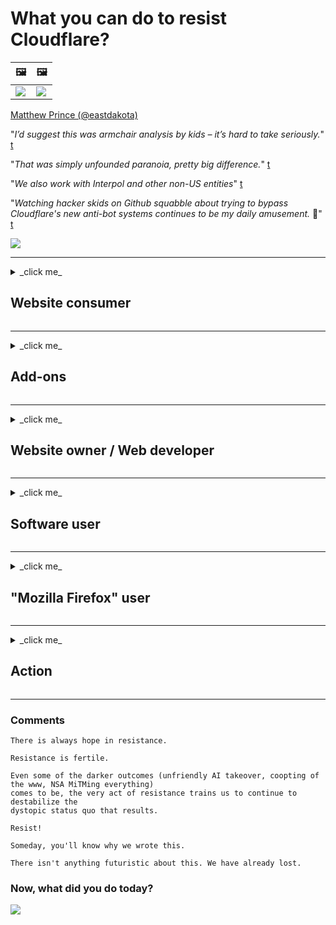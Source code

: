 # What you can do to resist Cloudflare?

| 🖼 | 🖼 |
| --- | --- |
| ![](https://codeberg.org/crimeflare/cloudflare-tor/media/branch/master/image/matthew_prince.jpg) | ![](https://codeberg.org/crimeflare/cloudflare-tor/media/branch/master/image/blockedbymatthewprince.jpg) |

[Matthew Prince (@eastdakota)](https://twitter.com/eastdakota)

"*I’d suggest this was armchair analysis by kids – it’s hard to take seriously.*" [t](https://www.theguardian.com/technology/2015/nov/19/cloudflare-accused-by-anonymous-helping-isis)

"*That was simply unfounded paranoia, pretty big difference.*"  [t](https://twitter.com/xxdesmus/status/992757936123359233)

"*We also work with Interpol and other non-US entities*" [t](https://twitter.com/eastdakota/status/1203028504184360960)

"*Watching hacker skids on Github squabble about trying to bypass Cloudflare's new anti-bot systems continues to be my daily amusement.* 🍿" [t](https://twitter.com/eastdakota/status/1273277839102656515)


![](https://codeberg.org/crimeflare/cloudflare-tor/media/branch/master/image/whoismp.jpg)

---


<details>
<summary>_click me_

## Website consumer
</summary>


- If the website you like is using Cloudflare, tell them not to use Cloudflare.
  - Whining on social media such as Facebook, Reddit, Twitter or Mastodon makes _no_ difference. [Actions are louder than hashtags](https://twitter.com/phyzonloop/status/1274132092490862594).
  - Try to contact to the website owner _if_ you want to make yourself useful.

[Cloudflare said](https://github.com/Eloston/ungoogled-chromium/issues/783):
```
We recommend that you reach out to the administrators for the
specific services or sites that you run into issue with and share your experience.
```

If you don't [ask for it](PEOPLE.md), website owner *never* know this problem.

![](https://codeberg.org/crimeflare/cloudflare-tor/media/branch/master/image/liberapay.jpg)

[Successful example](https://counterpartytalk.org/t/turn-off-cloudflare-on-counterparty-co-plz/164/5).<br>
You have a problem? [Raise your voice now](https://github.com/maraoz/maraoz.github.io/issues/1). Example below.

```
You are just helping corporate censorship and mass surveillance.
https://codeberg.org/crimeflare/cloudflare-tor/src/branch/master/README.md
```

```
Your web page is in the privacy-abusing private walled-garden of CloudFlare.
See https://codeberg.org/crimeflare/cloudflare-tor/
```

- Take some time to read website's privacy policy.
  - ...if the website is behind Cloudflare or website is using services connected to Cloudflare.

It must explain what the "_Cloudflare_" is, and ask for permission to share your(user) data with Cloudflare. Failure to do so will result in the breach of trust and the website in question should be avoided.

An _acceptable_ privacy policy example is [here](https://archive.is/bDlTz) (look at "Subprocessors" > "Entity Name")

```
I've read your privacy policy and I cannot find the word "Cloudflare".
I refuse to share data with you if you continue to feed my data to Cloudflare.
See https://codeberg.org/crimeflare/cloudflare-tor/
```

For example, [Liberland Jobs](https://archive.is/daKIr) [privacy policy](https://docsend.com/view/feiwyte) says:

![](https://codeberg.org/crimeflare/cloudflare-tor/media/branch/master/image/cfwontobey.jpg)

... is not going to happen.
Cloudflare have their own "privacy policy", and there's no way to hear customer's privacy policy needs.
Cloudflare [loves doxxing people](https://www.reddit.com/r/GamerGhazi/comments/2s64fe/be_wary_reporting_to_cloudflare/).

Here's a good example for website's signup form.
AFAIK, zero website do this. Will you trust them?

```
By clicking “Sign up for XYZ”, you agree to our terms of service and privacy statement.
You also agree to share your data with Cloudflare and also agrees to cloudflare's privacy statement.
If Cloudflare leak your information or won't let you to connect to our servers, it's not our fault. [*]

[ Sign up for XYZ ] [ I disagree ]
```
[*] [People's voice](PEOPLE.md)


- Try not to use their service. Remember you are being watched by Cloudflare.
  - [I'm in your TLS, sniffin' your passworz](https://codeberg.org/crimeflare/cloudflare-tor/media/branch/master/image/iminurtls.jpg)

- Search for other website. There are alternatives and opportunites on the internet!

- Convince your friends to use [Tor](https://www.torproject.org/download/tor/) on the daily basis.
  - Anonymity should be the standard of the open internet!
  - Do note that the Tor project [dislikes this cloudflare-tor project](HISTORY.md).

</details>

------

<details>
<summary>_click me_

## Add-ons
</summary>

- If your browser is `Firefox`, `Tor Browser`, or `Ungoogled Chromium` use one of these add-ons below.
  - If you want to add _other_ new add-on ask about it [here](issues) first.


| Name | Developer | Support | Can Block | Can Notify | support Chrome |
| -------- | -------- | -------- | -------- | -------- | -------- |
| [Bloku Cloudflaron MITM-Atakon](subfiles/about.bcma.md) | Crimeflare #Addon | [Link](https://crimeflare.wodferndripvpe6ib4uz4rtngrnzichnirgn7t5x64gxcyroopbhsuqd.onion/), [Link](https://codeberg.org/crimeflare/cloudflare-tor/issues) | **Yes**     | **Yes**     |  **Yes** |
| [Ĉu ligoj estas vundeblaj al MITM-atako?](subfiles/about.ismm.md) | Crimeflare #Addon | [Link](https://crimeflare.wodferndripvpe6ib4uz4rtngrnzichnirgn7t5x64gxcyroopbhsuqd.onion/), [Link](https://codeberg.org/crimeflare/cloudflare-tor/issues) | No     | **Yes**     |  **Yes** |
| [Ĉu ĉi tiuj ligoj blokos Tor-uzanton?](subfiles/about.isat.md) | Crimeflare #Addon | [Link](https://crimeflare.wodferndripvpe6ib4uz4rtngrnzichnirgn7t5x64gxcyroopbhsuqd.onion/), [Link](https://codeberg.org/crimeflare/cloudflare-tor/issues) | No     | **Yes**     |  **Yes** |
| [<s>Block Cloudflare MITM Attack</s>](https://trac.torproject.org/projects/tor/attachment/ticket/24351/block_cloudflare_mitm_attack-1.0.14.1-an%2Bfx.xpi)<br>[**DELETED BY TOR PROJECT**](HISTORY.md) | nullius | [Link](https://github.com/nym-zone/block_cloudflare_mitm_fx), [Link](https://codeberg.org/crimeflare/cloudflare-tor/issues) | **Yes**     | **Yes**     |  No |
| [TPRB](http://34ahehcli3epmhbu2wbl6kw6zdfl74iyc4vg3ja4xwhhst332z3knkyd.onion/) | Sw | [Link](http://34ahehcli3epmhbu2wbl6kw6zdfl74iyc4vg3ja4xwhhst332z3knkyd.onion/) | **Yes**     | **Yes**     |  No |
| [Detect Cloudflare](https://addons.mozilla.org/en-US/firefox/addon/detect-cloudflare/) | Frank Otto | [Link](https://github.com/traktofon/cf-detect) | No     | **Yes**     |  No |
| [True Sight](https://addons.mozilla.org/en-US/firefox/addon/detect-cloudflare-plus/) | claustromaniac | [Link](https://github.com/claustromaniac/detect-cloudflare-plus) | No     | **Yes**     |  No |
| [Which Cloudflare datacenter am I visiting?](https://addons.mozilla.org/en-US/firefox/addon/cf-pop/) | 依云 | [Link](https://github.com/lilydjwg/cf-pop) | No     | **Yes**     |  No |


- "[Decentraleyes](https://addons.mozilla.org/en-US/firefox/addon/decentraleyes/)" can stop connection to "CDNJS (Cloudflare)".
  - It prevents a lot of requests from reaching networks, and serves local files to keep sites from breaking.
  - The developer replied: "[very concerning indeed](https://github.com/Synzvato/decentraleyes/issues/236#issuecomment-352049501)", "[widespread usage severely centralizes the web](https://github.com/Synzvato/decentraleyes/issues/251#issuecomment-366752049)"

</details>

------

<details>
<summary>_click me_

## Website owner / Web developer
</summary>


![](https://codeberg.org/crimeflare/cloudflare-tor/media/branch/master/image/word_cloudflarefree.jpg)

- Do not use Cloudflare solution, Period.
  - You can do better than that, *right*? Here's how to [remove Cloudflare subscriptions, plans, domains, or accounts](https://support.cloudflare.com/hc/en-us/articles/200167776-Removing-subscriptions-plans-domains-or-accounts).

| 🖼 | 🖼 |
| --- | --- |
| ![](https://codeberg.org/crimeflare/cloudflare-tor/media/branch/master/image/htmlalertcloudflare.jpg) | ![](https://codeberg.org/crimeflare/cloudflare-tor/media/branch/master/image/htmlalertcloudflare2.jpg) |

- Want more customers? You know what to do. Hint is "_above line_".
  - Hello, you wrote "[We take your privacy seriously](https://it.slashdot.org/story/19/02/19/0033255/stop-saying-we-take-your-privacy-and-security-seriously)" but I got "_Error 403 Forbidden Anonymous Proxy Not Allowed_". Why are you blocking Tor? Or VPN?

![](https://codeberg.org/crimeflare/cloudflare-tor/media/branch/master/image/anonexist.jpg)

- Using Cloudflare will increase chances of an outage. Visitors can't access to your website if your server is down *or Cloudflare is down*. Did you really think [Cloudflare never go down](https://www.ibtimes.com/cloudflare-down-not-working-sites-producing-504-gateway-timeout-errors-2618008)? [Another](https://twitter.com/Jedduff/status/1097875615997399040) [sample](https://twitter.com/search?f=tweets&vertical=default&q=Cloudflare%20is%20having%20problems). [Need more](PEOPLE.md)?

![](https://codeberg.org/crimeflare/cloudflare-tor/media/branch/master/image/cloudflareinternalerror.jpg)

- Using Cloudflare to proxy your "API service", "Client(software) [update server](https://forums.clamwin.com/viewtopic.php?t=4915)" or "RSS feed" will harm your customer. A customer called you and said "_I can't use your API anymore_", and you have no idea what is going on. Cloudflare can [silently block your customer](PEOPLE.md). [Do you think it is okay](https://twitter.com/Skyfusion89/status/1101596592426151937)?
  - There are many RSS reader client and RSS reader online service. Why are you publishing RSS feed if you're not allowing people to subscribe?

![](https://codeberg.org/crimeflare/cloudflare-tor/media/branch/master/image/rssfeedovercf.jpg)

- Do you need HTTPS certificate? Use "[Let's Encrypt](https://letsencrypt.org/)" or just buy it from CA company.

- Do you need [DNS server](https://twitter.com/IngeniousAppsIA/status/1187730384492077057)? Can't set up your own server? Then how about [1984 FreeDNS](https://www.1984hosting.com/), [Hurricane Electric Free DNS](https://dns.he.net/), [Dyn.com](https://dyn.com/dns/) or [this (warning: Admin delete your account if you use TOR)](https://freedns.afraid.org/)?

- Looking for hosting service? "Free" only? Well, how about [Onion Service](http://vww6ybal4bd7szmgncyruucpgfkqahzddi37ktceo3ah7ngmcopnpyyd.onion/en/security/network-security/tor/onionservices-best-practices), [Free Web Hosting Area](https://freewha.com/), [Autistici/Inventati Web Site Hosting](https://www.autinv5q6en4gpf4.onion/services/website), [Github Pages](https://pages.github.com/), [Surge](https://surge.sh/) or [this](https://www.reddit.com/r/webdev/comments/5m8tr4/how_do_i_host_the_website_i_just_built/dc1qpk7/)?
  - [Cloudflare Alternatives](subfiles/cloudflare-alternatives.md)

- Are you using "_cloudflare-ipfs.com_"? Do you know [Cloudflare IPFS is bad](PEOPLE.md)?

- Install Web Application Firewall (such as OWASP) and Fail2Ban on _your_ server and configure it _properly_.
  - Blocking Tor is not a solution. Don't punish everyone just for small bad users.

- If you want to know more alternative solutions, take a look at [this blog's "Alternative solutions" section](http://www.unixsheikh.com/articles/stay-away-from-cloudflare.html).

- Redirect or block "_Cloudflare Warp_" users from accessing your website. And provide a reason if you can.

> IP list is from "[Cloudflare’s current IP ranges](cloudflare_inc/)".

> Method A: Just block them

```
server {
...
deny 173.245.48.0/20;
deny 103.21.244.0/22;
deny 103.22.200.0/22;
deny 103.31.4.0/22;
deny 141.101.64.0/18;
deny 108.162.192.0/18;
deny 190.93.240.0/20;
deny 188.114.96.0/20;
deny 197.234.240.0/22;
deny 198.41.128.0/17;
deny 162.158.0.0/15;
deny 104.16.0.0/12;
deny 172.64.0.0/13;
deny 131.0.72.0/22;
deny 2400:cb00::/32;
deny 2606:4700::/32;
deny 2803:f800::/32;
deny 2405:b500::/32;
deny 2405:8100::/32;
deny 2a06:98c0::/29;
deny 2c0f:f248::/32;
...
}
```

> Method B: Redirect to warning page

```
http {
...
geo $iscf {
default 0;
173.245.48.0/20 1;
103.21.244.0/22 1;
103.22.200.0/22 1;
103.31.4.0/22 1;
141.101.64.0/18 1;
108.162.192.0/18 1;
190.93.240.0/20 1;
188.114.96.0/20 1;
197.234.240.0/22 1;
198.41.128.0/17 1;
162.158.0.0/15 1;
104.16.0.0/12 1;
172.64.0.0/13 1;
131.0.72.0/22 1;
2400:cb00::/32 1;
2606:4700::/32 1;
2803:f800::/32 1;
2405:b500::/32 1;
2405:8100::/32 1;
2a06:98c0::/29 1;
2c0f:f248::/32 1;
}
...
}

server {
...
if ($iscf) {rewrite ^ https://example.com/cfwsorry.php;}
...
}

<?php
header('HTTP/1.1 406 Not Acceptable');
echo <<<CLOUDFLARED
Thank you for visiting ourwebsite.com!<br />
We are sorry, but we can't serve you because your connection is being intercepted by Cloudflare.<br />
Please read https://codeberg.org/crimeflare/cloudflare-tor for more information.<br />
CLOUDFLARED;
die();
```

- Set up [Tor Onion Service](https://www.torproject.org/docs/onion-services.html.en) or I2P insite _if_ you believe in freedom and welcome anonymous users.
  - Tor developers will thank you.
  - Tor users will endorse your service! Pro-privacy!

- Ask for advice from other [Clearnet/Tor dual website operators](https://trac.torproject.org/projects/tor/wiki/org/projects/WeSupportTor) and make anonymous friends! :)

</details>

------

<details>
<summary>_click me_

## Software user
</summary>


- Discord is using CloudFlare. Alternatives? We recommend [**Briar** (Android)](https://f-droid.org/en/packages/org.briarproject.briar.android/), [Ricochet (PC)](https://ricochet.im/), or [Tox over Tor Socks (Android/PC)](https://tox.chat/download.html).
  - Briar includes Tor daemon so you don't have to install Orbot.
  - Qwtch developers, Open Privacy (Canada), deleted cloudflare-tor project from their git service without notice.

- If you use Debian GNU/Linux, or any derivative, subscribe to [bug #831835](https://bugs.debian.org/cgi-bin/bugreport.cgi?bug=831835). And if you can, help verify the patch, and help the maintainer come to the right conclusion on whether it should be accepted.

- Always recommend these browsers.

| Name | Developer | Support | Comment |
| -------- | -------- | -------- | -------- |
| [Ungoogled-Chromium](https://ungoogled-software.github.io/ungoogled-chromium-binaries/) | Eloston | [Link](https://codeberg.org/Eloston/ungoogled-chromium/) | PC (Win, Mac, Linux)  _Not Tor_ |
| [Bromite](https://www.bromite.org/fdroid) | Bromite | [Link](https://github.com/bromite/bromite/issues) | Android  _Not Tor_ |
| [Tor Browser](https://www.torproject.org/download/) | Tor Project | [Link](https://support.torproject.org/) | PC (Win, Mac, Linux)  _Tor_|
| [Tor Browser Android](https://www.torproject.org/download/) | Tor Project | [Link](https://support.torproject.org/) | Android  _Tor_|
| [Onion Browser](https://itunes.apple.com/us/app/onion-browser/id519296448?mt=8) | Mike Tigas | [Link](https://github.com/OnionBrowser/OnionBrowser/issues) | Apple iOS  _Tor_|


Other software's privacy is imperfect. This doesn't mean Tor browser is "_perfect_".
There is no 100% secure nor 100% private on the internet and technology.

- Don't want to use "Tor"? You can use _any browser_ with [Tor daemon](https://packages.debian.org/search?searchon=names&keywords=tor).
  - Note that the Tor project [don't like this](https://support.torproject.org/tbb/tbb-9/). Use `Tor Browser` if you are able to do so.
- [How to use Chromium with Tor](subfiles/chromium_tor.md)

- It may be possible to use "Tor Browser" without Tor:

> **How?**
> 1. Download [Tor Browser](https://www.torproject.org/) and launch it.
> 2. Open Add-ons Manager (about:addons) and *disable* EVERYTHING but "*Torbutton*". **Do NOT *remove* them**.
> 3. Open about:config and search "*extensions.torbutton.use_nontor_proxy*". Set it to "*true*".
> 4. Create new boolean "*extensions.torlauncher.start_tor*". Set it to "*false*".
> 5. Close Tor Browser.
> 
> Other guide is [here](https://www.whonix.org/wiki/Tor_Browser_without_Tor#Disabling_Tor).


Let's talk about _other software's privacy_...

- **If you really need to use Firefox, pick "[Firefox ESR](https://www.mozilla.org/en-US/firefox/organizations/)"**. ESR is developed for company and organizations, thus _some_ spyware code is disabled by default. Portable version is [here](https://portableapps.com/apps/internet/firefox-portable-esr). But we tell you, Firefox is [horrible for privacy](https://www.reddit.com/r/privacytoolsIO/comments/81om92/what_are_the_differences_between_privacytoolsio/dv4orve/) in [many ways](https://spyware.neocities.org/articles/firefox.html).
  - [Firefox rejects free speech, bans free speech](https://web.archive.org/web/20200423010026/https://reclaimthenet.org/firefox-rejects-free-speech-bans-free-speech-commenting-plugin-dissenter-from-its-extensions-gallery/)
  - ["100+ downvotes. It seems like asking a software company to stick to... software is just too much these days."](https://old.reddit.com/r/firefox/comments/gutdiw/weve_got_work_to_do_the_mozilla_blog/fslbbb6/)

- Remember, Mozilla is [using Cloudflare service](https://www.robtex.com/dns-lookup/www.mozilla.org). They're also using [Cloudflare's DNS service on their product](https://www.theregister.co.uk/2018/03/21/mozilla_testing_dns_encryption/) D'oh!

- Mozilla officially [rejected this ticket](https://bugzilla.mozilla.org/show_bug.cgi?id=1426618) and they [have](https://www.reddit.com/r/linux/comments/9hh3gc/to_unsuspecting_admins_firefox_continues_to_send/) / [too](https://mashable.com/2017/12/16/mr-robot-looking-glass-mozilla-firefox-backlash/) / [many](https://ungleich.ch/en-us/cms/blog/2018/08/04/mozillas-new-dns-resolution-is-dangerous/) / [problems](https://blog.mozilla.org/addons/2019/05/04/update-regarding-add-ons-in-firefox/comment-page-6/#comment-226187). Want more? [Mozilla - Devil Incarnate](https://digdeeper.neocities.org/ghost/mozilla.html).

- "Firefox Focus/Firefox Klar [is a joke](https://github.com/mozilla-mobile/focus-android/issues/1743). They promised to turn off telemetry but they [changed it](https://github.com/mozilla-mobile/focus-android/issues/4210).

- PaleMoon(Basilisk) developer [loves Cloudflare](https://github.com/mozilla-mobile/focus-android/issues/1743#issuecomment-345993097). Pale Moon's Archive Server [hacked and spread malware for 18 Months](https://www.reddit.com/r/privacytoolsIO/comments/cc808y/pale_moons_archive_server_hacked_and_spread/)!! He also hate Tor users - "[Let it be hostile towards Tor. I think most sites should be hostile towards Tor considering its extremely high abuse factor.](https://github.com/yacy/yacy_search_server/issues/314#issuecomment-565932097)". (abuse rate over Tor is NOT "extremely high". there's a study about it)

- Waterfox actively using [Cloudflare on their servers](https://www.digwebinterface.com/?hostnames=www.waterfoxproject.org&type=A&ns=resolver&useresolver=8.8.4.4&nameservers=) and their software have [severe "phones home" problem](https://spyware.neocities.org/articles/waterfox.html).

- Chrome is a [spyware](https://www.gnu.org/proprietary/malware-google.en.html). Google [profiles your activity](https://spyware.neocities.org/articles/chrome.html).

- SRWare Iron make too many [phones home connection](https://spyware.neocities.org/articles/iron.html). It also connect to google domains.

- Brave Browser [whitelist Facebook/Twitter trackers](https://www.bleepingcomputer.com/news/security/facebook-twitter-trackers-whitelisted-by-brave-browser/). Here's [more issues](https://spyware.neocities.org/articles/brave.html). Brave is stealing donations in the name of other people [without their consent](https://digdeeper.neocities.org/ghost/browsers.html#brave).
  - [binance affiliate ID](https://twitter.com/cryptonator1337/status/1269594587716374528)

- Microsoft Edge lets Facebook [run Flash code behind users' backs](https://www.zdnet.com/article/microsoft-edge-lets-facebook-run-flash-code-behind-users-backs/).

- Vivaldi [does not respect your privacy](https://spyware.neocities.org/articles/vivaldi.html).

- Opera spyware level: [Extremely High](https://spyware.neocities.org/articles/opera.html)

Therefore we recommend above table only. _Nothing else_.

</details>

------

<details>
<summary>_click me_

## "Mozilla Firefox" user
</summary>


- Don't use Firefox Nightly. It will send debug-level information to Mozilla servers without opt-out method. Mozilla servers are [behing Cloudflare](https://www.digwebinterface.com/?hostnames=www.mozilla.org%0D%0Amozilla.cloudflare-dns.com&type=&ns=resolver&useresolver=8.8.4.4&nameservers=).

- It is possible to prohibit Firefox to connect to Mozilla servers. Create a file "`/distribution/policies.json`". Mozilla's [policy-templates guide](https://github.com/mozilla/policy-templates/blob/master/README.md). Keep in mind this trick might stop working in later version because Mozilla likes to whitelist themselves. Use firewall and DNS filter to block them completely.

>     "WebsiteFilter": {
> 		"Block": [
> 		"*://*.mozilla.com/*",
> 		"*://*.mozilla.net/*",
> 		"*://*.mozilla.org/*",
> 		"*://webcompat.com/*",
> 		"*://*.firefox.com/*",
> 		"*://*.thunderbird.net/*",
> 		"*://*.cloudflare.com/*"
> 		]
>     },


- ~~Report a bug on mozilla's tracker, telling them not to use Cloudflare/TRR.~~ There was a bug report on bugzilla. Many people were posted their concern, however the bug was hidden by the admin in 2018.

- To disable DoH, enter *about:config?filter=network.trr* in the address bar then set "*network.trr.mode*" to 5 to completely disable it. The value "5" [means "Off by choice"](https://gist.github.com/bagder/5e29101079e9ac78920ba2fc718aceec).

![](https://codeberg.org/crimeflare/cloudflare-tor/media/branch/master/image/firefoxdns.jpg)

- If you would like to use non-ISP DNS, consider using [OpenNIC Tier2 DNS service](https://wiki.opennic.org/start)
![](https://codeberg.org/crimeflare/cloudflare-tor/media/branch/master/image/opennic.jpg) or any of non-Cloudflare DNS services.

- You can use Tor as DNS resolver. If you're not Tor expert, [ask question here](https://tor.stackexchange.com/).

> **How?**
> 1. Download [Tor](https://www.torproject.org/) and install it on your computer.
> 2. Add this line to "torrc" file. [DNSPort description](https://www.torproject.org/docs/tor-manual.html.en).
> DNSPort 127.0.0.1:53
> 3. Restart Tor.
> 4. Set your computer's DNS server to "127.0.0.1".

</details>

------

<details>
<summary>_click me_

## Action
</summary>


- Tell others around you about the dangers of Cloudflare. But don't talk with NSA employee; you'll be _definitely_ [marked](https://news.slashdot.org/comments.pl?sid=15426596&cid=59534554)... just kidding!

- Help improve this repository, both the lists, the arguments against it and the details.

- Document and make very public where things go wrong with Cloudflare (and similar companies), making sure to mention this repository when you do so ;)

- Get more people using Tor by default so they can experience the web from the perspective of different parts of the world.

- Start groups, in social media and meatspace, dedicated to liberating the world from Cloudflare.

- Where appropriate, link to these groups on this repository - this can be a place for coordinating working together as groups.

- Start a coop that can provide a meaningful non corporate alternative to Cloudflare.

- Let us know of any alternatives to help at least provide multiple layered defence against Cloudflare.

- If you are a Cloudflare customer, set your privacy settings, and wait for them to violate them.  Then bring them under [anti-spam / privacy violation charges](https://twitter.com/thexpaw/status/1108424723233419264).

- If you are in the **United States of America** and the website in question is a bank or an accountant, try to bring legal pressure under the [Gramm–Leach–Bliley Act](https://en.wikipedia.org/wiki/Gramm%E2%80%93Leach%E2%80%93Bliley_Act), or the [Americans with DIsabilities Act](https://www.ada.gov/cguide.htm) and report back to us how far you get. 

- If the website is a government site, try to bring legal pressure under the [1st Amendment of the US Constitution](https://en.wikipedia.org/wiki/First_Amendment_to_the_United_States_Constitution).

- If you are EU citizen, contact the website to send your personal information under the [General Data Protection Regulation](https://en.wikipedia.org/wiki/General_Data_Protection_Regulation). If they refuse to give you your information, that's a violation of the law.

- For companies that claim to _offer service on their website_ try reporting them as "_false advertising_" to consumer protection organizations and BBB. Cloudflare websites are served by Cloudflare servers.

- The [ITU](https://www.itu.int/en/ITU-T/Workshops-and-Seminars/20181218/Documents/Geoff_Huston_Presentation.pdf) suggest in the US context that Cloudflare is starting to get big enough that antitrust law might be brought down upon them.

- It's conceivable that the GNU GPL v4 could include a provision against storing source code behind such a service, requiring for all GPLv4 and later programs that at least the source code is accessible via a medium that does not discriminate against tor users (or any other class of users or something?)

</details>

------

### Comments

```
There is always hope in resistance.

Resistance is fertile.

Even some of the darker outcomes (unfriendly AI takeover, coopting of the www, NSA MiTMing everything)
comes to be, the very act of resistance trains us to continue to destabilize the
dystopic status quo that results.

Resist!
```

```
Someday, you'll know why we wrote this.
```

```
There isn't anything futuristic about this. We have already lost.
```

### Now, what did you do today?


![](https://codeberg.org/crimeflare/cloudflare-tor/media/branch/master/image/stopcf.jpg)
